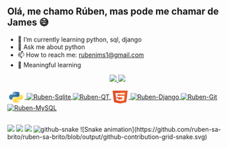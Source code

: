 ## Olá, me chamo Rúben, mas pode me chamar de James 😅


- 🌱 I’m currently learning python, sql, django
- 💬 Ask me about python
- 📫 How to reach me: rubenjms1@gmail.com
- 🌟 Meaningful learning

<div align="center">
  <a href="https://github.com/ruben-sa-brito">
  <img height="150em" src="https://github-readme-stats.vercel.app/api?username=ruben-sa-brito&show_icons=true&theme=dark&include_all_commits=true&count_private=true"/>
  <img height="150em" src="https://github-readme-stats.vercel.app/api/top-langs/?username=ruben-sa-brito&layout=compact&langs_count=7&theme=dark"/>
</div>
  
  

<div style="display: inline_block"><br>
  <img align="center" alt="Ruben-Python" height="30" width="40" src="https://raw.githubusercontent.com/devicons/devicon/master/icons/python/python-original.svg">
  <img align="center" alt="Ruben-Sqlite" height="30" width="40" src="https://cdn.jsdelivr.net/gh/devicons/devicon/icons/sqlite/sqlite-original.svg">
  <img align="center" alt="Ruben-QT" height="30" width="40" src="https://cdn.jsdelivr.net/gh/devicons/devicon/icons/qt/qt-original.svg">
  <img align="center" alt="Ruben-HTML" height="30" width="40" src="https://raw.githubusercontent.com/devicons/devicon/master/icons/html5/html5-original.svg">
  <img align="center" alt="Ruben-Django" height="30" width="40" src="https://cdn.jsdelivr.net/gh/devicons/devicon/icons/django/django-plain.svg">
  <img align="center" alt="Ruben-Git" height="30" width="40" src="https://cdn.jsdelivr.net/gh/devicons/devicon/icons/git/git-original.svg">
  <img align="center" alt="Ruben-MySQL" height="55" width="65" src="https://cdn.jsdelivr.net/gh/devicons/devicon/icons/mysql/mysql-original-wordmark.svg">
  
  
</div>

  ##
  
<div> 
  <a href="https://www.instagram.com/jam3s_rb" target="_blank"><img src="https://img.shields.io/badge/-Instagram-%23E4405F?style=for-the-badge&logo=instagram&logoColor=white" target="_blank"></a>
  <a href = "mailto:rubenjms1@gmail.com"><img src="https://img.shields.io/badge/Gmail-D14836?style=for-the-badge&logo=gmail&logoColor=white" target="_blank"></a>
  <a href="https://www.linkedin.com/in/ruben-s%C3%A1-20923a242" target="_blank"><img src="https://img.shields.io/badge/-LinkedIn-%230077B5?style=for-the-badge&logo=linkedin&logoColor=white" target="_blank"></a> 
  
<picture>
  <source media="(prefers-color-scheme: dark)" srcset="github-snake-dark.svg" />
  <source media="(prefers-color-scheme: light)" srcset="github-snake.svg" />
  <img alt="github-snake" src="github-snake.svg" />
</picture>
  ![Snake animation](https://github.com/ruben-sa-brito/ruben-sa-brito/blob/output/github-contribution-grid-snake.svg)
</div>
